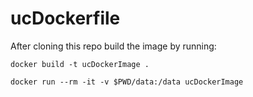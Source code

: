 # ucDockerfile

After cloning this repo build the image by running:
``` 
docker build -t ucDockerImage . 
```

``` 
docker run --rm -it -v $PWD/data:/data ucDockerImage
```
